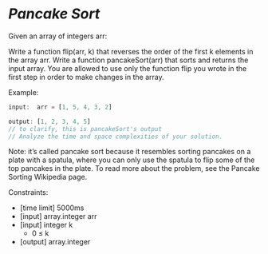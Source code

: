 # *Pancake Sort*

Given an array of integers arr:

Write a function flip(arr, k) that reverses the order of
the first k elements in the array arr.
Write a function pancakeSort(arr) that sorts and returns the input
array. You are allowed to use only the function flip you wrote in the
first step in order to make changes in the array.

Example:

```js
input:  arr = [1, 5, 4, 3, 2]

output: [1, 2, 3, 4, 5]
// to clarify, this is pancakeSort's output
// Analyze the time and space complexities of your solution.
```

Note: it’s called pancake sort because it resembles
sorting pancakes on a plate with a spatula, where you can only use the
spatula to flip some of the top pancakes in the plate. To read more
about the problem, see the Pancake Sorting Wikipedia page.

Constraints:

* [time limit] 5000ms
* [input] array.integer arr
* [input] integer k
  * 0 ≤ k
* [output] array.integer
